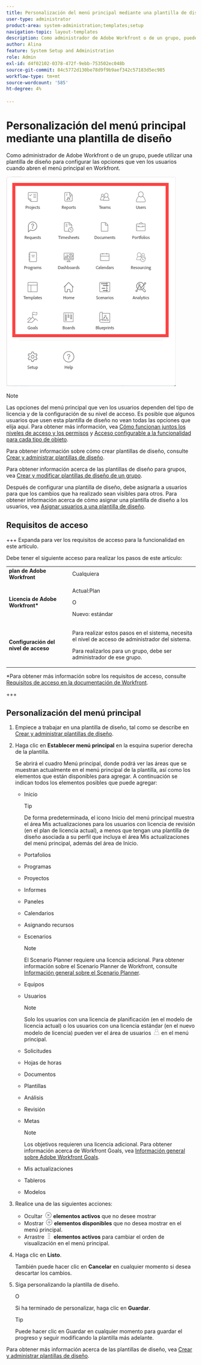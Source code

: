 ```yaml
---
title: Personalización del menú principal mediante una plantilla de diseño
user-type: administrator
product-area: system-administration;templates;setup
navigation-topic: layout-templates
description: Como administrador de Adobe Workfront o de un grupo, puede utilizar una plantilla de diseño para configurar las opciones que ven los usuarios cuando abren el menú principal en Workfront.
author: Alina
feature: System Setup and Administration
role: Admin
exl-id: d4f02102-0378-472f-9ebb-753502ec048b
source-git-commit: 84c5772d130be78d9f9b9aef342c57183d5ec985
workflow-type: tm+mt
source-wordcount: '585'
ht-degree: 4%

---
```


# Personalización del menú principal mediante una plantilla de diseño

<!--Audited: 01/2024-->

Como administrador de Adobe Workfront o de un grupo, puede utilizar una plantilla de diseño para configurar las opciones que ven los usuarios cuando abren el menú principal en Workfront.

![Opciones del menú principal](assets/main-menu-with-blueprints-no-branding.png)

>[!NOTE]
>
>Las opciones del menú principal que ven los usuarios dependen del tipo de licencia y de la configuración de su nivel de acceso. Es posible que algunos usuarios que usen esta plantilla de diseño no vean todas las opciones que elija aquí. Para obtener más información, vea [Cómo funcionan juntos los niveles de acceso y los permisos](../../../administration-and-setup/add-users/access-levels-and-object-permissions/how-access-levels-permissions-work-together.md) y [Acceso configurable a la funcionalidad para cada tipo de objeto](../../../administration-and-setup/add-users/access-levels-and-object-permissions/configurable-functionality-in-each-access-level-by-object-type.md).

Para obtener información sobre cómo crear plantillas de diseño, consulte [Crear y administrar plantillas de diseño](../use-layout-templates/create-and-manage-layout-templates.md).

Para obtener información acerca de las plantillas de diseño para grupos, vea [Crear y modificar plantillas de diseño de un grupo](../../../administration-and-setup/manage-groups/work-with-group-objects/create-and-modify-a-groups-layout-templates.md).

Después de configurar una plantilla de diseño, debe asignarla a usuarios para que los cambios que ha realizado sean visibles para otros. Para obtener información acerca de cómo asignar una plantilla de diseño a los usuarios, vea [Asignar usuarios a una plantilla de diseño](../use-layout-templates/assign-users-to-layout-template.md).

## Requisitos de acceso

+++ Expanda para ver los requisitos de acceso para la funcionalidad en este artículo.

Debe tener el siguiente acceso para realizar los pasos de este artículo:

<table style="table-layout:auto"> 
 <col> 
 <col> 
 <tbody> 
  <tr> 
   <td role="rowheader"><strong>plan de Adobe Workfront</strong></td> 
   <td>Cualquiera</td> 
  </tr> 
  <tr> 
   <td role="rowheader"><strong>Licencia de Adobe Workfront*</strong></td> 
   <td><p>Actual:Plan</p>
   O
   <p>Nuevo: estándar</p></td> 
  </tr> 
  <tr> 
   <td role="rowheader"><strong>Configuración del nivel de acceso</strong></td> 
   <td> <p>Para realizar estos pasos en el sistema, necesita el nivel de acceso de administrador del sistema.</p>
    <p>Para realizarlos para un grupo, debe ser administrador de ese grupo.</p> 
     </td> 
  </tr> 
 </tbody> 
</table>

*Para obtener más información sobre los requisitos de acceso, consulte [Requisitos de acceso en la documentación de Workfront](/help/quicksilver/administration-and-setup/add-users/access-levels-and-object-permissions/access-level-requirements-in-documentation.md).

+++

## Personalización del menú principal

1. Empiece a trabajar en una plantilla de diseño, tal como se describe en [Crear y administrar plantillas de diseño](../../../administration-and-setup/customize-workfront/use-layout-templates/create-and-manage-layout-templates.md).
1. Haga clic en **Establecer menú principal** en la esquina superior derecha de la plantilla.

   Se abrirá el cuadro Menú principal, donde podrá ver las áreas que se muestran actualmente en el menú principal de la plantilla, así como los elementos que están disponibles para agregar. A continuación se indican todos los elementos posibles que puede agregar:
   * Inicio

     >[!TIP]
     >
     >De forma predeterminada, el icono Inicio del menú principal muestra el área Mis actualizaciones para los usuarios con licencia de revisión (en el plan de licencia actual), a menos que tengan una plantilla de diseño asociada a su perfil que incluya el área Mis actualizaciones del menú principal, además del área de Inicio.

   * Portafolios
   * Programas
   * Proyectos
   * Informes
   * Paneles
   * Calendarios
   * Asignando recursos
   * Escenarios

     >[!NOTE]
     >
     >El Scenario Planner requiere una licencia adicional. Para obtener información sobre el Scenario Planner de Workfront, consulte [Información general sobre el Scenario Planner](../../../scenario-planner/scenario-planner-overview.md).

   * Equipos
   * Usuarios

     >[!NOTE]
     >
     >Solo los usuarios con una licencia de planificación (en el modelo de licencia actual) o los usuarios con una licencia estándar (en el nuevo modelo de licencia) pueden ver el área de usuarios ![](assets/users-icon-in-main-menu.png) en el menú principal.

   * Solicitudes
   * Hojas de horas
   * Documentos
   * Plantillas
   * Análisis
   * Revisión
   * Metas

     >[!NOTE]
     >
     >Los objetivos requieren una licencia adicional. Para obtener información acerca de Workfront Goals, vea [Información general sobre Adobe Workfront Goals](../../../workfront-goals/goal-management/wf-goals-overview.md).

   * Mis actualizaciones
   * Tableros
   * Modelos

1. Realice una de las siguientes acciones:

   * Ocultar ![](assets/remove-icon---x-in-circle.png) **elementos activos** que no desee mostrar
   * Mostrar ![](assets/add-icon-plus-in-circle.png) **elementos disponibles** que no desea mostrar en el menú principal.
   * Arrastre ![](assets/move-icon---dots.png) **elementos activos** para cambiar el orden de visualización en el menú principal.

1. Haga clic en **Listo**.

   También puede hacer clic en **Cancelar** en cualquier momento si desea descartar los cambios.

1. Siga personalizando la plantilla de diseño.

   O

   Si ha terminado de personalizar, haga clic en **Guardar**.

   >[!TIP]
   >
   >Puede hacer clic en Guardar en cualquier momento para guardar el progreso y seguir modificando la plantilla más adelante.

Para obtener más información acerca de las plantillas de diseño, vea [Crear y administrar plantillas de diseño](../../../administration-and-setup/customize-workfront/use-layout-templates/create-and-manage-layout-templates.md).
